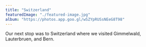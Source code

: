 ```yaml
---
title: "Switzerland"
featuredImage: "./featured-image.jpg"
album: "https://photos.app.goo.gl/wSZYpRUSsNEeG8T98"
---
```

Our next stop was to Switzerland where we visited Gimmelwald, Lauterbruen, and Bern.

